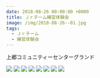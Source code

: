 ```yaml
---
date: 2018-08-26 00:00:00 +0000
title: Ｊｒチーム練習体験会
image: /img/2018-08-26--01.jpg
tags:
  - Ｊｒチーム
  - 練習体験会
---
```


上郷コミュニティーセンターグランド

![](/img/2018-08-26--01.jpg)
![](/img/2018-08-26--02.jpg)
![](/img/2018-08-26--03.jpg)
![](/img/2018-08-26--05.jpg)
![](/img/2018-08-26--06.jpg)
![](/img/2018-08-26--07.jpg)
![](/img/2018-08-26--08.jpg)
![](/img/2018-08-26--09.jpg)
